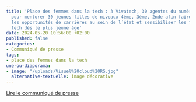 ```yaml
---
title: 'Place des femmes dans la tech : à Vivatech, 30 agentes du numérique de l’État
  pour mentorer 30 jeunes filles de niveaux 4ème, 3ème, 2nde afin faire connaître
  les opportunités de carrières au sein de l’état et sensibiliser les femmes aux métiers
  tech dès le plus jeune âge'
date: 2024-05-20 10:56:00 +02:00
published: false
categories:
- Communiqué de presse
tags:
- place des femmes dans la tech
une-ou-diaporama:
- image: "/uploads/Visuel%20cloud%20RS.jpg"
  alternative-textuelle: image décorative
---
```


<div class="lien-important"><p><a href="https://www.numerique.gouv.fr/agenda/un-pavillon-du-numerique-de-letat-a-vivatechnology-2024/">Lire le communiqué de presse</a></p></div>